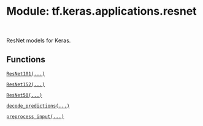 <div itemscope itemtype="http://developers.google.com/ReferenceObject">
<meta itemprop="name" content="tf.keras.applications.resnet" />
<meta itemprop="path" content="Stable" />
</div>

# Module: tf.keras.applications.resnet


<table class="tfo-notebook-buttons tfo-api" align="left">
</table>



ResNet models for Keras.



## Functions

[`ResNet101(...)`](../../../tf/keras/applications/ResNet101.md)

[`ResNet152(...)`](../../../tf/keras/applications/ResNet152.md)

[`ResNet50(...)`](../../../tf/keras/applications/ResNet50.md)

[`decode_predictions(...)`](../../../tf/keras/applications/resnet/decode_predictions.md)

[`preprocess_input(...)`](../../../tf/keras/applications/resnet/preprocess_input.md)

